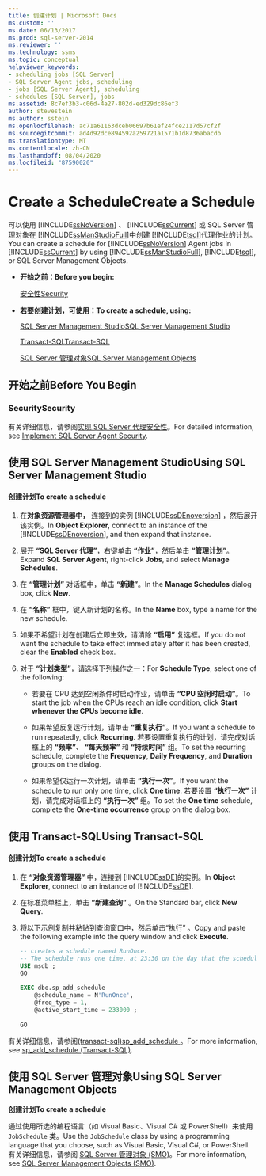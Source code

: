 ```yaml
---
title: 创建计划 | Microsoft Docs
ms.custom: ''
ms.date: 06/13/2017
ms.prod: sql-server-2014
ms.reviewer: ''
ms.technology: ssms
ms.topic: conceptual
helpviewer_keywords:
- scheduling jobs [SQL Server]
- SQL Server Agent jobs, scheduling
- jobs [SQL Server Agent], scheduling
- schedules [SQL Server], jobs
ms.assetid: 8c7ef3b3-c06d-4a27-802d-ed329dc86ef3
author: stevestein
ms.author: sstein
ms.openlocfilehash: ac71a61163dceb06697b61ef24fce2117d57cf2f
ms.sourcegitcommit: ad4d92dce894592a259721a1571b1d8736abacdb
ms.translationtype: MT
ms.contentlocale: zh-CN
ms.lasthandoff: 08/04/2020
ms.locfileid: "87590020"
---
```

# <a name="create-a-schedule"></a><span data-ttu-id="0176a-102">Create a Schedule</span><span class="sxs-lookup"><span data-stu-id="0176a-102">Create a Schedule</span></span>
  <span data-ttu-id="0176a-103">可以使用 [!INCLUDE[ssNoVersion](../../includes/ssnoversion-md.md)] 、 [!INCLUDE[ssCurrent](../../includes/sscurrent-md.md)] 或 SQL Server 管理对象在 [!INCLUDE[ssManStudioFull](../../includes/ssmanstudiofull-md.md)]中创建 [!INCLUDE[tsql](../../includes/tsql-md.md)]代理作业的计划。</span><span class="sxs-lookup"><span data-stu-id="0176a-103">You can create a schedule for [!INCLUDE[ssNoVersion](../../includes/ssnoversion-md.md)] Agent jobs in [!INCLUDE[ssCurrent](../../includes/sscurrent-md.md)] by using [!INCLUDE[ssManStudioFull](../../includes/ssmanstudiofull-md.md)], [!INCLUDE[tsql](../../includes/tsql-md.md)], or SQL Server Management Objects.</span></span>  
  
-   <span data-ttu-id="0176a-104">**开始之前：**</span><span class="sxs-lookup"><span data-stu-id="0176a-104">**Before you begin:**</span></span>  
  
     [<span data-ttu-id="0176a-105">安全性</span><span class="sxs-lookup"><span data-stu-id="0176a-105">Security</span></span>](#Security)  
  
-   <span data-ttu-id="0176a-106">**若要创建计划，可使用：**</span><span class="sxs-lookup"><span data-stu-id="0176a-106">**To create a schedule, using:**</span></span>  
  
     [<span data-ttu-id="0176a-107">SQL Server Management Studio</span><span class="sxs-lookup"><span data-stu-id="0176a-107">SQL Server Management Studio</span></span>](#SSMS)  
  
     [<span data-ttu-id="0176a-108">Transact-SQL</span><span class="sxs-lookup"><span data-stu-id="0176a-108">Transact-SQL</span></span>](#TSQL)  
  
     [<span data-ttu-id="0176a-109">SQL Server 管理对象</span><span class="sxs-lookup"><span data-stu-id="0176a-109">SQL Server Management Objects</span></span>](#SMO)  
  
##  <a name="before-you-begin"></a><a name="BeforeYouBegin"></a> <span data-ttu-id="0176a-110">开始之前</span><span class="sxs-lookup"><span data-stu-id="0176a-110">Before You Begin</span></span>  
  
###  <a name="security"></a><a name="Security"></a> <span data-ttu-id="0176a-111">Security</span><span class="sxs-lookup"><span data-stu-id="0176a-111">Security</span></span>  
 <span data-ttu-id="0176a-112">有关详细信息，请参阅[实现 SQL Server 代理安全性](implement-sql-server-agent-security.md)。</span><span class="sxs-lookup"><span data-stu-id="0176a-112">For detailed information, see [Implement SQL Server Agent Security](implement-sql-server-agent-security.md).</span></span>  
  
##  <a name="using-sql-server-management-studio"></a><a name="SSMS"></a> <span data-ttu-id="0176a-113">使用 SQL Server Management Studio</span><span class="sxs-lookup"><span data-stu-id="0176a-113">Using SQL Server Management Studio</span></span>  
  
#### <a name="to-create-a-schedule"></a><span data-ttu-id="0176a-114">创建计划</span><span class="sxs-lookup"><span data-stu-id="0176a-114">To create a schedule</span></span>  
  
1.  <span data-ttu-id="0176a-115">在**对象资源管理器中，** 连接到的实例 [!INCLUDE[ssDEnoversion](../../includes/ssdenoversion-md.md)] ，然后展开该实例。</span><span class="sxs-lookup"><span data-stu-id="0176a-115">In **Object Explorer,** connect to an instance of the [!INCLUDE[ssDEnoversion](../../includes/ssdenoversion-md.md)], and then expand that instance.</span></span>  
  
2.  <span data-ttu-id="0176a-116">展开 **“SQL Server 代理”**，右键单击 **“作业”**，然后单击 **“管理计划”**。</span><span class="sxs-lookup"><span data-stu-id="0176a-116">Expand **SQL Server Agent**, right-click **Jobs**, and select **Manage Schedules**.</span></span>  
  
3.  <span data-ttu-id="0176a-117">在 **“管理计划”** 对话框中，单击 **“新建”**。</span><span class="sxs-lookup"><span data-stu-id="0176a-117">In the **Manage Schedules** dialog box, click **New**.</span></span>  
  
4.  <span data-ttu-id="0176a-118">在 **“名称”** 框中，键入新计划的名称。</span><span class="sxs-lookup"><span data-stu-id="0176a-118">In the **Name** box, type a name for the new schedule.</span></span>  
  
5.  <span data-ttu-id="0176a-119">如果不希望计划在创建后立即生效，请清除 **“启用”** 复选框。</span><span class="sxs-lookup"><span data-stu-id="0176a-119">If you do not want the schedule to take effect immediately after it has been created, clear the **Enabled** check box.</span></span>  
  
6.  <span data-ttu-id="0176a-120">对于 **“计划类型”**，请选择下列操作之一：</span><span class="sxs-lookup"><span data-stu-id="0176a-120">For **Schedule Type**, select one of the following:</span></span>  
  
    -   <span data-ttu-id="0176a-121">若要在 CPU 达到空闲条件时启动作业，请单击 **“CPU 空闲时启动”**。</span><span class="sxs-lookup"><span data-stu-id="0176a-121">To start the job when the CPUs reach an idle condition, click **Start whenever the CPUs become idle**.</span></span>  
  
    -   <span data-ttu-id="0176a-122">如果希望反复运行计划，请单击 **“重复执行”**。</span><span class="sxs-lookup"><span data-stu-id="0176a-122">If you want a schedule to run repeatedly, click **Recurring**.</span></span> <span data-ttu-id="0176a-123">若要设置重复执行的计划，请完成对话框上的 **“频率”**、 **“每天频率”** 和 **“持续时间”** 组。</span><span class="sxs-lookup"><span data-stu-id="0176a-123">To set the recurring schedule, complete the **Frequency**, **Daily Frequency**, and **Duration** groups on the dialog.</span></span>  
  
    -   <span data-ttu-id="0176a-124">如果希望仅运行一次计划，请单击 **“执行一次”**。</span><span class="sxs-lookup"><span data-stu-id="0176a-124">If you want the schedule to run only one time, click **One time**.</span></span> <span data-ttu-id="0176a-125">若要设置 **“执行一次”** 计划，请完成对话框上的 **“执行一次”** 组。</span><span class="sxs-lookup"><span data-stu-id="0176a-125">To set the **One time** schedule, complete the **One-time occurrence** group on the dialog box.</span></span>  
  
##  <a name="using-transact-sql"></a><a name="TSQL"></a> <span data-ttu-id="0176a-126">使用 Transact-SQL</span><span class="sxs-lookup"><span data-stu-id="0176a-126">Using Transact-SQL</span></span>  
  
#### <a name="to-create-a-schedule"></a><span data-ttu-id="0176a-127">创建计划</span><span class="sxs-lookup"><span data-stu-id="0176a-127">To create a schedule</span></span>  
  
1.  <span data-ttu-id="0176a-128">在 **“对象资源管理器”** 中，连接到 [!INCLUDE[ssDE](../../includes/ssde-md.md)]的实例。</span><span class="sxs-lookup"><span data-stu-id="0176a-128">In **Object Explorer**, connect to an instance of [!INCLUDE[ssDE](../../includes/ssde-md.md)].</span></span>  
  
2.  <span data-ttu-id="0176a-129">在标准菜单栏上，单击 **“新建查询”** 。</span><span class="sxs-lookup"><span data-stu-id="0176a-129">On the Standard bar, click **New Query**.</span></span>  
  
3.  <span data-ttu-id="0176a-130">将以下示例复制并粘贴到查询窗口中，然后单击“执行” 。</span><span class="sxs-lookup"><span data-stu-id="0176a-130">Copy and paste the following example into the query window and click **Execute**.</span></span>  
  
    ```sql
    -- creates a schedule named RunOnce.   
    -- The schedule runs one time, at 23:30 on the day that the schedule is created.  
    USE msdb ;  
    GO  
  
    EXEC dbo.sp_add_schedule  
        @schedule_name = N'RunOnce',  
        @freq_type = 1,  
        @active_start_time = 233000 ;  
  
    GO  
    ```  
  
 <span data-ttu-id="0176a-131">有关详细信息，请参阅[&#40;transact-sql&#41;sp_add_schedule ](/sql/relational-databases/system-stored-procedures/sp-add-schedule-transact-sql)。</span><span class="sxs-lookup"><span data-stu-id="0176a-131">For more information, see [sp_add_schedule &#40;Transact-SQL&#41;](/sql/relational-databases/system-stored-procedures/sp-add-schedule-transact-sql).</span></span>  
  
##  <a name="using-sql-server-management-objects"></a><a name="SMO"></a><span data-ttu-id="0176a-132">使用 SQL Server 管理对象</span><span class="sxs-lookup"><span data-stu-id="0176a-132">Using SQL Server Management Objects</span></span>  
 <span data-ttu-id="0176a-133">**创建计划**</span><span class="sxs-lookup"><span data-stu-id="0176a-133">**To create a schedule**</span></span>  
  
 <span data-ttu-id="0176a-134">通过使用所选的编程语言（如 Visual Basic、Visual C# 或 PowerShell）来使用 `JobSchedule` 类。</span><span class="sxs-lookup"><span data-stu-id="0176a-134">Use the `JobSchedule` class by using a programming language that you choose, such as Visual Basic, Visual C#, or PowerShell.</span></span> <span data-ttu-id="0176a-135">有关详细信息，请参阅 [SQL Server 管理对象 (SMO)](https://msdn.microsoft.com/library/ms162169.aspx)。</span><span class="sxs-lookup"><span data-stu-id="0176a-135">For more information, see [SQL Server Management Objects (SMO)](https://msdn.microsoft.com/library/ms162169.aspx).</span></span>  
